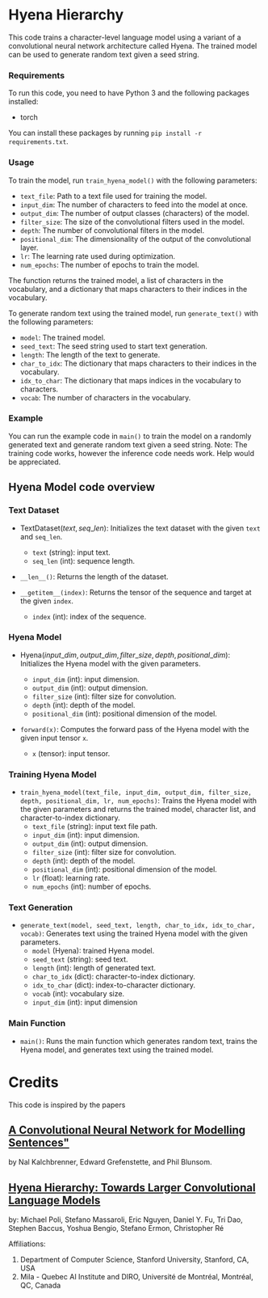 # Hyena Hierarchy

This code trains a character-level language model using a variant of a convolutional neural network architecture called Hyena. The trained model can be used to generate random text given a seed string.

### Requirements

To run this code, you need to have Python 3 and the following packages installed:

- torch

You can install these packages by running `pip install -r requirements.txt`.

### Usage

To train the model, run `train_hyena_model()` with the following parameters:

- `text_file`: Path to a text file used for training the model.
- `input_dim`: The number of characters to feed into the model at once.
- `output_dim`: The number of output classes (characters) of the model.
- `filter_size`: The size of the convolutional filters used in the model.
- `depth`: The number of convolutional filters in the model.
- `positional_dim`: The dimensionality of the output of the convolutional layer.
- `lr`: The learning rate used during optimization.
- `num_epochs`: The number of epochs to train the model.

The function returns the trained model, a list of characters in the vocabulary, and a dictionary that maps characters to their indices in the vocabulary.

To generate random text using the trained model, run `generate_text()` with the following parameters:

- `model`: The trained model.
- `seed_text`: The seed string used to start text generation.
- `length`: The length of the text to generate.
- `char_to_idx`: The dictionary that maps characters to their indices in the vocabulary.
- `idx_to_char`: The dictionary that maps indices in the vocabulary to characters.
- `vocab`: The number of characters in the vocabulary.

### Example

You can run the example code in `main()` to train the model on a randomly generated text and generate random text given a seed string. Note: The training code works, however the inference code needs work. Help would be appreciated.


## Hyena Model code overview

### Text Dataset

- $\text{TextDataset}(text, seq\_len)$: Initializes the text dataset with the given `text` and `seq_len`.
    - `text` (string): input text.
    - `seq_len` (int): sequence length.

- `__len__()`: Returns the length of the dataset.

- `__getitem__(index)`: Returns the tensor of the sequence and target at the given `index`.
    - `index` (int): index of the sequence.

### Hyena Model

- $\text{Hyena}(input\_dim, output\_dim, filter\_size, depth, positional\_dim)$: Initializes the Hyena model with the given parameters.
    - `input_dim` (int): input dimension.
    - `output_dim` (int): output dimension.
    - `filter_size` (int): filter size for convolution.
    - `depth` (int): depth of the model.
    - `positional_dim` (int): positional dimension of the model.

- `forward(x)`: Computes the forward pass of the Hyena model with the given input tensor `x`.
    - `x` (tensor): input tensor.

### Training Hyena Model

- `train_hyena_model(text_file, input_dim, output_dim, filter_size, depth, positional_dim, lr, num_epochs)`: Trains the Hyena model with the given parameters and returns the trained model, character list, and character-to-index dictionary.
    - `text_file` (string): input text file path.
    - `input_dim` (int): input dimension.
    - `output_dim` (int): output dimension.
    - `filter_size` (int): filter size for convolution.
    - `depth` (int): depth of the model.
    - `positional_dim` (int): positional dimension of the model.
    - `lr` (float): learning rate.
    - `num_epochs` (int): number of epochs.

### Text Generation

- `generate_text(model, seed_text, length, char_to_idx, idx_to_char, vocab)`: Generates text using the trained Hyena model with the given parameters.
    - `model` (Hyena): trained Hyena model.
    - `seed_text` (string): seed text.
    - `length` (int): length of generated text.
    - `char_to_idx` (dict): character-to-index dictionary.
    - `idx_to_char` (dict): index-to-character dictionary.
    - `vocab` (int): vocabulary size.
    - `input_dim` (int): input dimension

### Main Function

- `main()`: Runs the main function which generates random text, trains the Hyena model, and generates text using the trained model.


# Credits

This code is inspired by the papers 
## [A Convolutional Neural Network for Modelling Sentences"](https://arxiv.org/abs/1404.2188)
 by Nal Kalchbrenner, Edward Grefenstette, and Phil Blunsom.


## [Hyena Hierarchy: Towards Larger Convolutional Language Models](https://arxiv.org/pdf/2302.10866.pdf)
by: Michael Poli, Stefano Massaroli, Eric Nguyen, Daniel Y. Fu, Tri Dao, Stephen Baccus, Yoshua Bengio, Stefano Ermon, Christopher Ré

Affiliations:
1. Department of Computer Science, Stanford University, Stanford, CA, USA
2. Mila - Quebec AI Institute and DIRO, Université de Montréal, Montréal, QC, Canada


